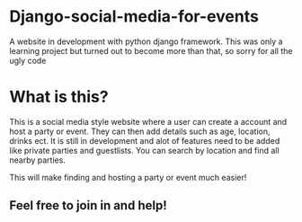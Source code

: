 # Django-social-media-for-events
A website in development with python django framework. This was only a learning project but turned out to become more than that, so sorry for all the ugly code

# What is this?
This is a social media style website where a user can create a account and host a party or event. They can then add details such as age,  location, drinks ect. It is still in development and alot of features need to be added like private parties and guestlists.
You can search by location and find all nearby parties.

This will make finding and hosting a party or event much easier!

## Feel free to join in and help!

